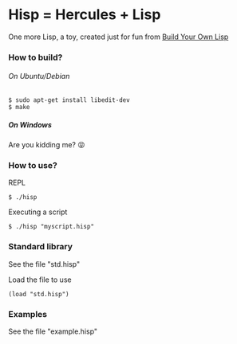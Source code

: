 # Hisp = Hercules + Lisp

One more Lisp, a toy, created just for fun from [Build Your Own Lisp](http://buildyourownlisp.com)

### How to build?

###### On Ubuntu/Debian

    $ sudo apt-get install libedit-dev
    $ make

##### On Windows

Are you kidding me? :stuck_out_tongue_closed_eyes:

### How to use?

REPL

    $ ./hisp

Executing a script

    $ ./hisp "myscript.hisp"

### Standard library

See the file "std.hisp"

Load the file to use

    (load "std.hisp")

### Examples

See the file "example.hisp"
